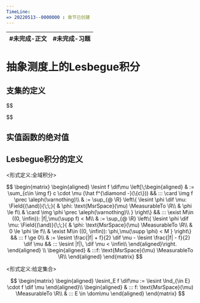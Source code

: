 ```yaml
---
TimeLine: 
=> 20220513--0000000 : 章节已创建
---
```

| #未完成-正文 | #未完成-习题 |
| ------------ | ------------ |

# 抽象测度上的Lesbegue积分

## 支集的定义

$$

$$

## 实值函数的绝对值



## Lesbegue积分的定义

\<形式定义:全域积分\>

$$
\begin{matrix}
\begin{aligned}
\lesint f \dif\mu
\left[\;\begin{aligned}
    & := \sum_{c\in \img f} c \cdot \mu (\hat f^{\diamond -}(\{c\}))
        && ::: \card \img f \prec \aleph(\varnothing)\\
    & := \sup_{@ \R} \left\{ 
        \lesint \phi  \dif \mu:
        \Field{(\and)}{\;\;}{
            & \phi: \text{MsrSpace}(\mu) \MeasurableTo \R\\
            & \phi \le f\\
            & \card \img \phi \prec \aleph(\varnothing)\\
        }
    \right\}
        && ::: \exist M\in ((0, \infin)): |f|,\mu(\supp f) < M\\
    & := \sup_{@ \R} \left\{ 
        \lesint \phi  \dif \mu:
        \Field{(\and)}{\;\;}{
            & \phi: \text{MsrSpace}(\mu) \MeasurableTo \R\\
            & 0 \le \phi \le f\\
            & \exist M\in ((0, \infin)): \phi,\mu(\supp \phi) < M
        }
    \right\}
        && :::  f \ge 0\\
    & := \lesint \frac{|f| + f}{2} \dif \mu - \lesint \frac{|f| - f}{2} \dif \mu
        && ::: \lesint |f|\, \dif \mu < \infin\\
\end{aligned}\right.
\end{aligned}
\\
\begin{aligned}
    & :::f: \text{MsrSpace}(\mu) \MeasurableTo \R\\ 
\end{aligned}
\end{matrix}
$$

\<形式定义:给定集合\>

$$
\begin{matrix}
\begin{aligned}
\lesint_E f \dif\mu := \lesint \Ind_{\in E} \cdot f \dif \mu
\end{aligned}\\
\begin{aligned}
    & ::: f: \text{MsrSpace}(\mu) \MeasurableTo \R\\ 
    & ::: E \in \dom\mu
\end{aligned}
\end{matrix}
$$

